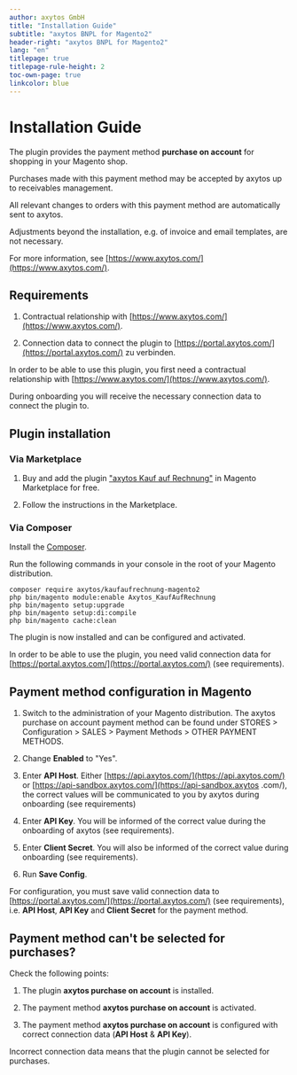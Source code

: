 ```yaml
---
author: axytos GmbH
title: "Installation Guide"
subtitle: "axytos BNPL for Magento2"
header-right: "axytos BNPL for Magento2"
lang: "en"
titlepage: true
titlepage-rule-height: 2
toc-own-page: true
linkcolor: blue
---
```


# Installation Guide

The plugin provides the payment method __purchase on account__ for shopping in your Magento shop.

Purchases made with this payment method may be accepted by axytos up to receivables management.

All relevant changes to orders with this payment method are automatically sent to axytos.

Adjustments beyond the installation, e.g. of invoice and email templates, are not necessary.

For more information, see [https://www.axytos.com/](https://www.axytos.com/).


## Requirements

1. Contractual relationship with [https://www.axytos.com/](https://www.axytos.com/).

2. Connection data to connect the plugin to [https://portal.axytos.com/](https://portal.axytos.com/) zu verbinden.

In order to be able to use this plugin, you first need a contractual relationship with [https://www.axytos.com/](https://www.axytos.com/).

During onboarding you will receive the necessary connection data to connect the plugin to.


## Plugin installation

### Via Marketplace

1. Buy and add the plugin ["axytos Kauf auf Rechnung"](https://marketplace.magento.com/catalogsearch/result/?q=axytos%20Kauf%20auf%20Rechnung) in Magento Marketplace for free.

2. Follow the instructions in the Marketplace.

### Via Composer

Install the [Composer](https://getcomposer.org/).

Run the following commands in your console in the root of your Magento distribution.

```
composer require axytos/kaufaufrechnung-magento2
php bin/magento module:enable Axytos_KaufAufRechnung
php bin/magento setup:upgrade
php bin/magento setup:di:compile
php bin/magento cache:clean
```

The plugin is now installed and can be configured and activated.

In order to be able to use the plugin, you need valid connection data for [https://portal.axytos.com/](https://portal.axytos.com/) (see requirements).


## Payment method configuration in Magento

1. Switch to the administration of your Magento distribution. The axytos purchase on account payment method can be found under STORES > Configuration > SALES > Payment Methods > OTHER PAYMENT METHODS.

2. Change __Enabled__ to "Yes".

3. Enter __API Host__. Either [https://api.axytos.com/](https://api.axytos.com/) or [https://api-sandbox.axytos.com/](https://api-sandbox.axytos .com/), the correct values will be communicated to you by axytos during onboarding (see requirements)

4. Enter __API Key__. You will be informed of the correct value during the onboarding of axytos (see requirements).

5. Enter __Client Secret__. You will also be informed of the correct value during onboarding (see requirements).

6. Run __Save Config__.

For configuration, you must save valid connection data to [https://portal.axytos.com/](https://portal.axytos.com/) (see requirements), i.e. __API Host__, __API Key__ and __Client Secret__ for the payment method.

## Payment method can't be selected for purchases?

Check the following points:

1. The plugin __axytos purchase on account__ is installed.

2. The payment method __axytos purchase on account__ is activated.

3. The payment method __axytos purchase on account__ is configured with correct connection data (__API Host__ & __API Key__).

Incorrect connection data means that the plugin cannot be selected for purchases.